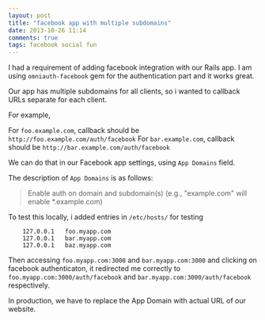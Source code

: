 ```yaml
---
layout: post
title: "facebook app with multiple subdomains"
date: 2013-10-26 11:14
comments: true
tags: facebook social fun
---
```


I had a requirement of adding facebook integration with our Rails app.
I am using `omniauth-facebook` gem for the authentication part and it
works great.

Our app has multiple subdomains for all clients, so i wanted to
callback URLs separate for each client.

<!-- more -->

For example,

For `foo.example.com`, callback should be `http://foo.example.com/auth/facebook`
For `bar.example.com`, callback should be `http://bar.example.com/auth/facebook`

We can do that in our Facebook app settings, using `App Domains` field.

The description of `App Domains` is as follows:

> Enable auth on domain and subdomain(s) (e.g., "example.com" will enable *.example.com)

To test this locally, i added entries in `/etc/hosts/` for testing

```
    127.0.0.1   foo.myapp.com
    127.0.0.1   bar.myapp.com
    127.0.0.1   baz.myapp.com
```

Then accessing `foo.myapp.com:3000` and `bar.myapp.com:3000` and
clicking on facebook authenticaton, it redirected me correctly to
`foo.myapp.com:3000/auth/facebook` and
`bar.myapp.com:3000/auth/facebook` respectively.

In production, we have to replace the App Domain with actual URL of our website.
